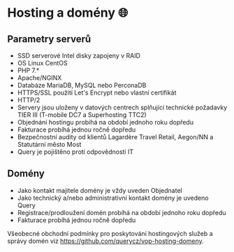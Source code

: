 # Hosting a domény 🌐

## Parametry serverů
- SSD serverové Intel disky zapojeny v RAID
- OS Linux CentOS
- PHP 7.*
- Apache/NGINX
- Databáze MariaDB, MySQL nebo PerconaDB
- HTTPS/SSL použití Let's Encrypt nebo vlastní certifikát
- HTTP/2
- Servery jsou uloženy v datových centrech splňující technické požadavky TIER III (T-mobile DC7 a Superhosting TTC2)
- Objednání hostingu probíhá na období jednoho roku dopředu
- Fakturace probíhá jednou ročně dopředu
- Bezpečnostní audity od klientů Lagardère Travel Retail, Aegon/NN a Statutární město Most
- Query je pojištěno proti odpovědnosti IT

## Domény 
- Jako kontakt majitele domény je vždy uveden Objednatel
- Jako technický a/nebo administrativní kontakt domény je uvedeno Query
- Registrace/prodloužení domén probíhá na období jednoho roku dopředu
- Fakturace probíhá jednou ročně dopředu

Všeobecné obchodní podmínky pro poskytování hostingových služeb a správy domén viz https://github.com/querycz/vop-hosting-domeny.

